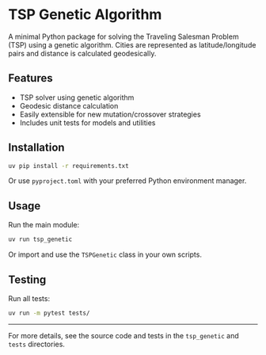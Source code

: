 # TSP Genetic Algorithm

A minimal Python package for solving the Traveling Salesman Problem (TSP) using a genetic algorithm. Cities are represented as latitude/longitude pairs and distance is calculated geodesically.

## Features
- TSP solver using genetic algorithm
- Geodesic distance calculation
- Easily extensible for new mutation/crossover strategies
- Includes unit tests for models and utilities

## Installation

```bash
uv pip install -r requirements.txt
```
Or use `pyproject.toml` with your preferred Python environment manager.

## Usage

Run the main module:
```bash
uv run tsp_genetic
```
Or import and use the `TSPGenetic` class in your own scripts.

## Testing

Run all tests:
```bash
uv run -m pytest tests/
```
---

For more details, see the source code and tests in the `tsp_genetic` and `tests` directories.
